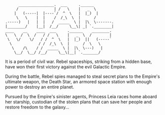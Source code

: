 ```
      ________________.  ___     .______
     /                | /   \    |   _  \
    |   (-----|  |----`/  ^  \   |  |_)  |
     \   \    |  |    /  /_\  \  |      /
.-----)   |   |  |   /  _____  \ |  |\  \-------.
|________/    |__|  /__/     \__\| _| `.________|
____    __    ____  ___     .______    ________.
\   \  /  \  /   / /   \    |   _  \  /        |
 \   \/    \/   / /  ^  \   |  |_)  ||   (-----`
  \            / /  /_\  \  |      /  \   \
   \    /\    / /  _____  \ |  |\  \---)   |
    \__/  \__/ /__/     \__\|__| `._______/

```

It is a period of civil war. Rebel spaceships,
striking from a hidden base, have won their first
victory against the evil Galactic Empire.

During the battle, Rebel spies managed to steal
secret plans to the Empire's ultimate weapon, the
Death Star, an armored space station with enough
power to destroy an entire planet.

Pursued by the Empire's sinister agents, Princess
Leia races home aboard her starship, custodian of
the stolen plans that can save her people and
restore freedom to the galaxy...
